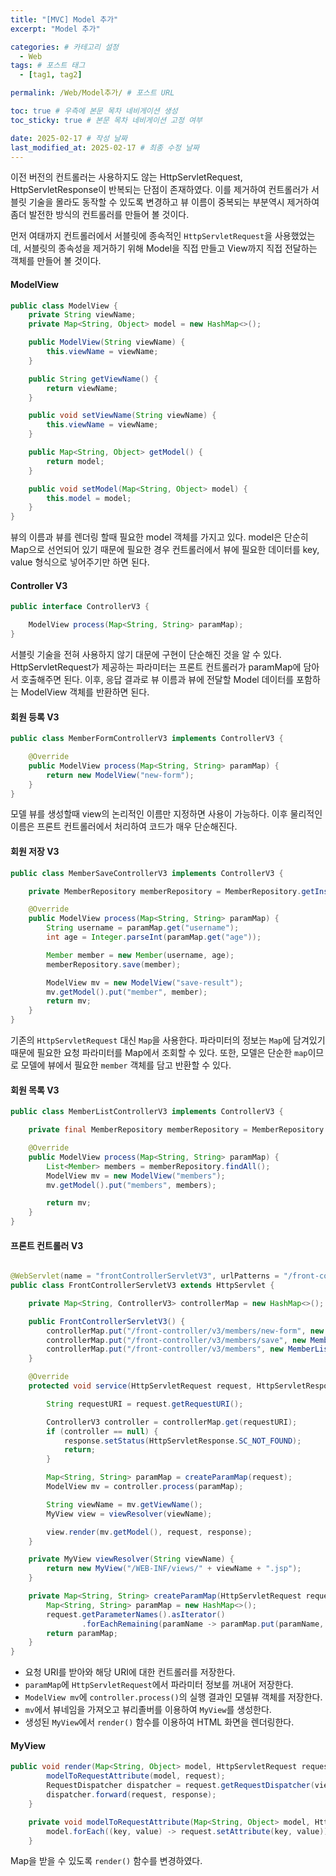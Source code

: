 ```yaml
---
title: "[MVC] Model 추가"
excerpt: "Model 추가"

categories: # 카테고리 설정
  - Web
tags: # 포스트 태그
  - [tag1, tag2]

permalink: /Web/Model추가/ # 포스트 URL

toc: true # 우측에 본문 목차 네비게이션 생성
toc_sticky: true # 본문 목차 네비게이션 고정 여부

date: 2025-02-17 # 작성 날짜
last_modified_at: 2025-02-17 # 최종 수정 날짜
---
```


이전 버전의 컨트롤러는 사용하지도 않는  HttpServletRequest, HttpServletResponse이 반복되는 단점이 존재하였다. 이를 제거하여 컨트롤러가 서블릿 기술을 몰라도 동작할 수 있도록 변경하고 뷰 이름이 중복되는 부분역시 제거하여 좀더 발전한 방식의 컨트롤러를 만들어 볼 것이다.

먼저 여태까지 컨트롤러에서 서블릿에 종속적인 `HttpServletRequest`을 사용했었는데, 서블릿의 종속성을 제거하기 위해 Model을 직접 만들고 View까지 직접 전달하는 객체를 만들어 볼 것이다.

#### ModelView
```java
public class ModelView {
    private String viewName;
    private Map<String, Object> model = new HashMap<>();

    public ModelView(String viewName) {
        this.viewName = viewName;
    }

    public String getViewName() {
        return viewName;
    }

    public void setViewName(String viewName) {
        this.viewName = viewName;
    }

    public Map<String, Object> getModel() {
        return model;
    }

    public void setModel(Map<String, Object> model) {
        this.model = model;
    }
}
```
뷰의 이름과 뷰를 렌더링 할때 필요한 model 객체를 가지고 있다. model은 단순히 Map으로 선언되어 있기 때문에 필요한 경우 컨트롤러에서 뷰에 필요한 데이터를 key, value 형식으로 넣어주기만 하면 된다.

#### Controller V3
```java
public interface ControllerV3 {

    ModelView process(Map<String, String> paramMap);
}
```
서블릿 기술을 전혀 사용하지 않기 대문에 구현이 단순해진 것을 알 수 있다. HttpServletRequest가 제공하는 파라미터는 프론트 컨트롤러가 paramMap에 담아서 호출해주면 된다. 이후, 응답 결과로 뷰 이름과 뷰에 전달할 Model 데이터를 포함하는 ModelView 객체를 반환하면 된다.

#### 회원 등록 V3

```java
public class MemberFormControllerV3 implements ControllerV3 {

    @Override
    public ModelView process(Map<String, String> paramMap) {
        return new ModelView("new-form");
    }
}
```
모델 뷰를 생성할때 view의 논리적인 이름만 지정하면 사용이 가능하다. 이후 물리적인 이름은 프론트 컨트롤러에서 처리하여 코드가 매우 단순해진다.

#### 회원 저장 V3

```java
public class MemberSaveControllerV3 implements ControllerV3 {

    private MemberRepository memberRepository = MemberRepository.getInstance();

    @Override
    public ModelView process(Map<String, String> paramMap) {
        String username = paramMap.get("username");
        int age = Integer.parseInt(paramMap.get("age"));

        Member member = new Member(username, age);
        memberRepository.save(member);

        ModelView mv = new ModelView("save-result");
        mv.getModel().put("member", member);
        return mv;
    }
}
```
기존의 `HttpServletRequest` 대신 `Map`을 사용한다. 파라미터의 정보는 `Map`에 담겨있기때문에 필요한 요청 파라미터를 Map에서 조회할 수 있다. 또한, 모델은 단순한 `map`이므로 모델에 뷰에서 필요한 `member` 객체를 담고 반환할 수 있다.

#### 회원 목록 V3
```java
public class MemberListControllerV3 implements ControllerV3 {

    private final MemberRepository memberRepository = MemberRepository.getInstance();

    @Override
    public ModelView process(Map<String, String> paramMap) {
        List<Member> members = memberRepository.findAll();
        ModelView mv = new ModelView("members");
        mv.getModel().put("members", members);

        return mv;
    }
}
```

#### 프론트 컨트롤러 V3
```java

@WebServlet(name = "frontControllerServletV3", urlPatterns = "/front-controller/v3/*")
public class FrontControllerServletV3 extends HttpServlet {

    private Map<String, ControllerV3> controllerMap = new HashMap<>();

    public FrontControllerServletV3() {
        controllerMap.put("/front-controller/v3/members/new-form", new MemberFormControllerV3());
        controllerMap.put("/front-controller/v3/members/save", new MemberSaveControllerV3());
        controllerMap.put("/front-controller/v3/members", new MemberListControllerV3());
    }

    @Override
    protected void service(HttpServletRequest request, HttpServletResponse response) throws ServletException, IOException {

        String requestURI = request.getRequestURI();

        ControllerV3 controller = controllerMap.get(requestURI);
        if (controller == null) {
            response.setStatus(HttpServletResponse.SC_NOT_FOUND);
            return;
        }

        Map<String, String> paramMap = createParamMap(request);
        ModelView mv = controller.process(paramMap);

        String viewName = mv.getViewName();
        MyView view = viewResolver(viewName);

        view.render(mv.getModel(), request, response);
    }

    private MyView viewResolver(String viewName) {
        return new MyView("/WEB-INF/views/" + viewName + ".jsp");
    }

    private Map<String, String> createParamMap(HttpServletRequest request) {
        Map<String, String> paramMap = new HashMap<>();
        request.getParameterNames().asIterator()
                .forEachRemaining(paramName -> paramMap.put(paramName, request.getParameter(paramName)));
        return paramMap;
    }
}
```
- 요청 URI를 받아와 해당 URI에 대한 컨트롤러를 저장한다.
- `paramMap`에 `HttpServletRequest`에서 파라미터 정보를 꺼내어 저장한다.
- `ModelView mv`에 `controller.process()`의 실행 결과인 모델뷰 객체를 저장한다.
- `mv`에서 뷰네임을 가져오고 뷰리졸버를 이용하여 `MyView`를 생성한다.
- 생성된 `MyView`에서 `render()` 함수를 이용하여 HTML 화면을 렌더링한다.

#### MyView
```java
public void render(Map<String, Object> model, HttpServletRequest request, HttpServletResponse response) throws ServletException, IOException {
        modelToRequestAttribute(model, request);
        RequestDispatcher dispatcher = request.getRequestDispatcher(viewPath);
        dispatcher.forward(request, response);
    }

    private void modelToRequestAttribute(Map<String, Object> model, HttpServletRequest request) {
        model.forEach((key, value) -> request.setAttribute(key, value));
    }
```
Map을 받을 수 있도록 `render()` 함수를 변경하였다.





